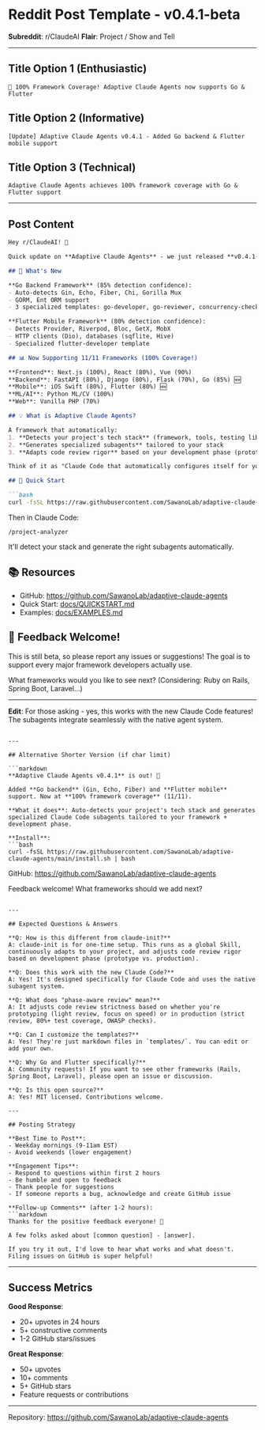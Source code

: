 # Reddit Post Template - v0.4.1-beta

**Subreddit**: r/ClaudeAI
**Flair**: Project / Show and Tell

---

## Title Option 1 (Enthusiastic)
```
🚀 100% Framework Coverage! Adaptive Claude Agents now supports Go & Flutter
```

## Title Option 2 (Informative)
```
[Update] Adaptive Claude Agents v0.4.1 - Added Go backend & Flutter mobile support
```

## Title Option 3 (Technical)
```
Adaptive Claude Agents achieves 100% framework coverage with Go & Flutter support
```

---

## Post Content

```markdown
Hey r/ClaudeAI! 👋

Quick update on **Adaptive Claude Agents** - we just released **v0.4.1-beta** with Go backend and Flutter mobile framework support!

## 🎉 What's New

**Go Backend Framework** (85% detection confidence):
- Auto-detects Gin, Echo, Fiber, Chi, Gorilla Mux
- GORM, Ent ORM support
- 3 specialized templates: go-developer, go-reviewer, concurrency-checker

**Flutter Mobile Framework** (80% detection confidence):
- Detects Provider, Riverpod, Bloc, GetX, MobX
- HTTP clients (Dio), databases (sqflite, Hive)
- Specialized flutter-developer template

## 📊 Now Supporting 11/11 Frameworks (100% Coverage!)

**Frontend**: Next.js (100%), React (80%), Vue (90%)
**Backend**: FastAPI (80%), Django (80%), Flask (70%), Go (85%) 🆕
**Mobile**: iOS Swift (80%), Flutter (80%) 🆕
**ML/AI**: Python ML/CV (100%)
**Web**: Vanilla PHP (70%)

## 💡 What is Adaptive Claude Agents?

A framework that automatically:
1. **Detects your project's tech stack** (framework, tools, testing libs)
2. **Generates specialized subagents** tailored to your stack
3. **Adapts code review rigor** based on your development phase (prototype → MVP → production)

Think of it as "Claude Code that automatically configures itself for your project."

## 🚀 Quick Start

```bash
curl -fsSL https://raw.githubusercontent.com/SawanoLab/adaptive-claude-agents/main/install.sh | bash
```

Then in Claude Code:
```
/project-analyzer
```

It'll detect your stack and generate the right subagents automatically.

## 📚 Resources

- GitHub: https://github.com/SawanoLab/adaptive-claude-agents
- Quick Start: [docs/QUICKSTART.md](https://github.com/SawanoLab/adaptive-claude-agents/blob/main/docs/QUICKSTART.md)
- Examples: [docs/EXAMPLES.md](https://github.com/SawanoLab/adaptive-claude-agents/blob/main/docs/EXAMPLES.md)

## 🙏 Feedback Welcome!

This is still beta, so please report any issues or suggestions! The goal is to support every major framework developers actually use.

What frameworks would you like to see next? (Considering: Ruby on Rails, Spring Boot, Laravel...)

---

**Edit**: For those asking - yes, this works with the new Claude Code features! The subagents integrate seamlessly with the native agent system.
```

---

## Alternative Shorter Version (if char limit)

```markdown
**Adaptive Claude Agents v0.4.1** is out! 🚀

Added **Go backend** (Gin, Echo, Fiber) and **Flutter mobile** support. Now at **100% framework coverage** (11/11).

**What it does**: Auto-detects your project's tech stack and generates specialized Claude Code subagents tailored to your framework + development phase.

**Install**:
```bash
curl -fsSL https://raw.githubusercontent.com/SawanoLab/adaptive-claude-agents/main/install.sh | bash
```

GitHub: https://github.com/SawanoLab/adaptive-claude-agents

Feedback welcome! What frameworks should we add next?
```

---

## Expected Questions & Answers

**Q: How is this different from claude-init?**
A: claude-init is for one-time setup. This runs as a global Skill, continuously adapts to your project, and adjusts code review rigor based on development phase (prototype vs. production).

**Q: Does this work with the new Claude Code?**
A: Yes! It's designed specifically for Claude Code and uses the native subagent system.

**Q: What does "phase-aware review" mean?**
A: It adjusts code review strictness based on whether you're prototyping (light review, focus on speed) or in production (strict review, 80%+ test coverage, OWASP checks).

**Q: Can I customize the templates?**
A: Yes! They're just markdown files in `templates/`. You can edit or add your own.

**Q: Why Go and Flutter specifically?**
A: Community requests! If you want to see other frameworks (Rails, Spring Boot, Laravel), please open an issue or discussion.

**Q: Is this open source?**
A: Yes! MIT licensed. Contributions welcome.

---

## Posting Strategy

**Best Time to Post**:
- Weekday mornings (9-11am EST)
- Avoid weekends (lower engagement)

**Engagement Tips**:
- Respond to questions within first 2 hours
- Be humble and open to feedback
- Thank people for suggestions
- If someone reports a bug, acknowledge and create GitHub issue

**Follow-up Comments** (after 1-2 hours):
```markdown
Thanks for the positive feedback everyone! 🙏

A few folks asked about [common question] - [answer].

If you try it out, I'd love to hear what works and what doesn't. Filing issues on GitHub is super helpful!
```

---

## Success Metrics

**Good Response**:
- 20+ upvotes in 24 hours
- 5+ constructive comments
- 1-2 GitHub stars/issues

**Great Response**:
- 50+ upvotes
- 10+ comments
- 5+ GitHub stars
- Feature requests or contributions

---

Repository: https://github.com/SawanoLab/adaptive-claude-agents
